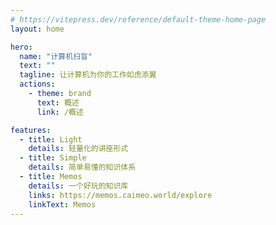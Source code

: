 ```yaml
---
# https://vitepress.dev/reference/default-theme-home-page
layout: home

hero:
  name: "计算机扫盲"
  text: ""
  tagline: 让计算机为你的工作如虎添翼
  actions:
    - theme: brand
      text: 概述
      link: /概述

features:
  - title: Light
    details: 轻量化的讲座形式
  - title: Simple
    details: 简单易懂的知识体系
  - title: Memos
    details: 一个好玩的知识库
    links: https://memos.caimeo.world/explore
    linkText: Memos
---
```


